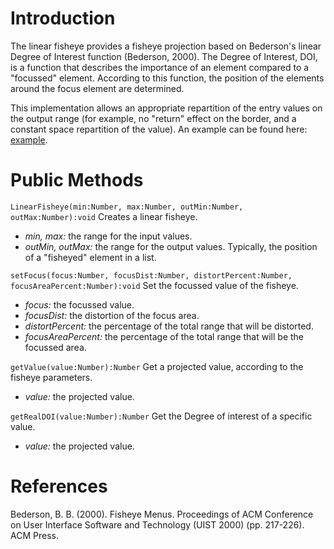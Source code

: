 # Introduction #

The linear fisheye provides a fisheye projection based on Bederson's linear Degree of Interest function (Bederson, 2000). The Degree of Interest, DOI, is a function that describes the importance of an element compared to a "focussed" element. According to this function, the position of the elements around the focus element are determined.

This implementation allows an appropriate repartition of the entry values on the output range (for example, no "return" effect on the border, and a constant space repartition of the value). An example can be found here: [example](http://2ndfondation.nuxit.net/projects/as3fisheye/FisheyeProject.html).

# Public Methods #

` LinearFisheye(min:Number, max:Number, outMin:Number, outMax:Number):void `
Creates a linear fisheye.

  * _min, max:_ the range for the input values.
  * _outMin, outMax:_ the range for the output values. Typically, the position of a "fisheyed" element in a list.


` setFocus(focus:Number, focusDist:Number, distortPercent:Number, focusAreaPercent:Number):void `
Set the focussed value of the fisheye.

  * _focus:_ the focussed value.
  * _focusDist:_ the distortion of the focus area.
  * _distortPercent:_ the percentage of the total range that will be distorted.
  * _focusAreaPercent:_ the percentage of the total range that will be the focussed area.

` getValue(value:Number):Number `
Get a projected value, according to the fisheye parameters.

  * _value:_ the projected value.


` getRealDOI(value:Number):Number `
Get the Degree of interest of a specific value.

  * _value:_ the projected value.


# References #

Bederson, B. B. (2000). Fisheye Menus. Proceedings of ACM Conference on User Interface Software and Technology (UIST 2000) (pp. 217-226). ACM Press.